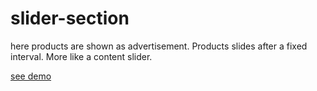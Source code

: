 # slider-section
here products are shown as advertisement. Products slides after a fixed interval. More like a content slider.</br>

 [see demo](https://AbSamDev.github.io/slider-section/)
